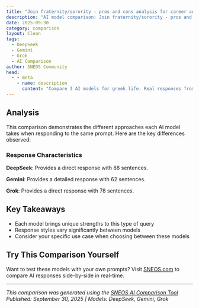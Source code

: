 ```yaml
---
title: "Join fraternity/sorority - pros and cons analysis for career and social life"
description: "AI model comparison: Join fraternity/sorority - pros and cons analysis for career and social life..."
date: 2025-09-30
category: comparison
layout: Clean
tags:
  - DeepSeek
  - Gemini
  - Grok
  - AI Comparison
author: SNEOS Community
head:
  - - meta
    - name: description
      content: "Compare 3 AI models for greek life. Real responses from DeepSeek, Gemini, Grok with detailed analysis."
---
```


<ChatComparison
  title="Join fraternity/sorority - pros and cons analysis for career and social life"
  prompt="Join fraternity/sorority - pros and cons analysis for career and social life"
  :responses='{
    "DeepSeek": "Of course. Joining a fraternity or sorority is a significant decision that can profoundly shape your college experience and beyond. Here\u2019s a detailed analysis of the pros and cons for both your career and social life.\n\n### Quick Summary\n\n*   **For Career:** The network is the single biggest pro, providing a lifelong advantage. The main con is the potential for negative stereotypes to impact first impressions.\n*   **For Social Life:** It offers an instant, built-in community and endless social opportunities. The main con is the significant time commitment and the potential for social drama or a \u0022bubble\u0022 effect.\n\n---\n\n### Career-Focused Analysis\n\n#### **Pros for Career**\n\n1.  **Powerful, Lifelong Network (\u0022The Brotherhood/Sisterhood\u0022):** This is the most significant career benefit. You gain access to a vast network of alumni who are often eager to help fellow members.\n    *   **Mentorship:** Older members can offer guidance on classes, majors, and internships.\n    *   **Internships \u0026 Jobs:** Alumni frequently send job postings directly to the chapter or recommend fellow members for open positions. Many organizations have dedicated career portals.\n    *   **\u0022Leg Up\u0022 in Interviews:** A shared affiliation can create an immediate connection with an interviewer, making you more memorable.\n\n2.  **Professional Development:** Many chapters have programs focused on building soft skills crucial for a career.\n    *   **Leadership Opportunities:** Holding a position like President, Treasurer, or Recruitment Chair provides real-world management experience you can list on your r\u00E9sum\u00E9.\n    *   **Public Speaking \u0026 Communication:** Chapter meetings, presentations, and managing group dynamics hone your ability to speak and work in a team.\n\n3.  **Built-in R\u00E9sum\u00E9 Boost:** Leadership roles, philanthropic events, and managing a budget for a large organization are all tangible experiences that demonstrate responsibility to future employers.\n\n#### **Cons for Career**\n\n1.  **Negative Stereotypes and Stigma:** Despite the positives, Greek life can be associated with negative stereotypes (partying, elitism, hazing). Some recruiters or professionals may hold unconscious (or conscious) biases.\n    *   **Risk:** If your chapter is involved in a public scandal, it could negatively reflect on you by association.\n\n2.  **Time Commitment vs. Academics:** The significant time demanded by the organization can detract from studying, internships, or independent career-building activities. A lower GPA can be a major career hindrance.\n\n3.  **Financial Cost:** Membership is expensive, with dues, fees for formal events, and apparel costs. This money could alternatively be used for career-enhancing activities like study abroad, certifications, or savings.\n\n4.  **Potential for Limited Diversity:** If your network is primarily within the Greek system, you may miss out on connecting with a more diverse range of people and perspectives, which is increasingly valued in the global workplace.\n\n---\n\n### Social Life-Focused Analysis\n\n#### **Pros for Social Life**\n\n1.  **Instant Community \u0026 Friendships:** From day one, you have a built-in support system of dozens or even hundreds of people. This is especially valuable at a large university where it\u0027s easy to feel lost.\n    *   **Deep Bonds:** The shared experience of the pledging/intake process (when positive and ethical) can create incredibly strong, lifelong friendships.\n\n2.  **Structured Social Life:** There is always something to do.\n    *   **Formals, Mixers, Date Parties:** These are exclusive, high-quality social events that are a highlight of the college experience for many.\n    *   **Social Calendar:** Your semester calendar is filled with events, reducing the effort needed to \u0022find\u0022 a social life.\n\n3.  **A Sense of Belonging and Identity:** Being part of something larger than yourself provides a strong sense of identity and pride. The letters you wear become a symbol of shared values and camaraderie.\n\n4.  **Access to Facilities and Housing:** Many fraternities and sororities have large houses that serve as social hubs, study spaces, and a place to live with your friends.\n\n#### **Cons for Social Life**\n\n1.  **Significant Time Commitment (\u0022The Bubble\u0022):** The demands of the chapter can be all-consuming. It can become difficult to maintain friendships *outside* of the Greek system or pursue other clubs and interests.\n\n2.  **Drama and Group Politics:** Living and socializing in such a tight-knit group can lead to interpersonal conflicts, gossip, and social pressure to conform to the group\u0027s norms.\n\n3.  **Hazing and Pressure:** While officially banned by all national organizations, hazing still occurs in some chapters. This can range from silly inconveniences to dangerous, degrading, and psychologically damaging activities. The social pressure to go along with it can be intense.\n\n4.  **Exclusivity and Perceived Elitism:** The recruitment process is inherently selective, which can create a perception (or reality) of cliquishness and elitism on campus. This can create a social divide between Greek and non-Greek students.\n\n5.  **Financial Cost (Revisited):** The social benefits come at a literal price. The cost of social events, outfits, and dues can be a significant financial burden.\n\n---\n\n### How to Make Your Decision: Key Questions to Ask\n\nBefore you decide, do your research and be honest with yourself.\n\n1.  **Research the Specific Chapter:** A fraternity/sorority\u0027s reputation varies wildly from campus to campus and even from chapter to chapter. Don\u0027t judge by the national brand alone.\n    *   **During Recruitment/Rush:** Pay attention to the members. Are they people you genuinely connect with? Do they share your values?\n    *   **Ask Tough Questions:** What is the average GPA? What are the time commitments for new members and active brothers/sisters? What are the exact financial costs? What kind of philanthropic and professional events do they hold?\n\n2.  **Self-Reflection:**\n    *   **Are you a \u0022Joiner\u0022?** Do you thrive in large, structured group settings?\n    *   **What are your priorities?** Is building a professional network your top goal, or are you primarily seeking a social circle?\n    *   **Can you manage your time?** Are you disciplined enough to balance academics, the chapter, and a personal life?\n    *   **Can you afford it?** Be realistic about the financial impact on you and your family.\n\n### Final Verdict\n\nJoining a fraternity or sorority can be a **transformative experience that provides an unparalleled social foundation and a career-launching network.** The \u0022pros\u0022 are powerful and can last a lifetime.\n\nHowever, the \u0022cons\u0022 are not trivial. The potential for **time mismanagement, financial strain, and negative social dynamics** is very real and can derail your college experience if you\u0027re not careful.\n\nThe key is to **choose wisely.** Find a chapter whose values align with your own, whose members feel like genuine friends, and whose culture supports your academic and career goals. If you find the right fit, the benefits can far outweigh the costs.",
    "Gemini": "Okay, let\u0027s break down the pros and cons of joining a fraternity or sorority, specifically focusing on the potential impact on your career and social life.\n\n**Fraternity/Sorority: Pros and Cons Analysis**\n\n**I. Impact on Career**\n\n**Pros:**\n\n*   **Networking Opportunities:** This is often the biggest career advantage.\n    *   **Alumni Network:**  Fraternities and sororities often have extensive alumni networks that span across various industries.  These alumni can provide valuable connections, mentorship, internship opportunities, and even job prospects.  You\u0027ll have a built-in connection with individuals who share a common bond.\n    *   **Career Events:** Many chapters host career-focused events, such as workshops on resume building, interview skills, and networking, sometimes with alumni participation.\n    *   **Industry-Specific Connections:** Some chapters have a strong presence in specific industries due to alumni working in those fields (e.g., business, law, engineering).\n*   **Leadership Skills Development:**\n    *   **Chapter Officer Roles:** Holding positions within the chapter (e.g., president, treasurer, recruitment chair, philanthropy chair) provides hands-on experience in leadership, management, budgeting, and problem-solving.\n    *   **Committee Involvement:** Participating in committees allows you to develop skills in teamwork, project management, and organization.\n*   **Professionalism and Soft Skills:**\n    *   **Etiquette and Social Graces:**  Fraternities and sororities often emphasize etiquette, communication skills, and proper social behavior, which are valuable in professional settings.\n    *   **Public Speaking:** Opportunities to speak at chapter meetings, events, and presentations can help improve your public speaking abilities.\n    *   **Teamwork:** You learn how to work collaboratively towards common goals.\n*   **Resume Booster:**\n    *   **Leadership Experience:**  Highlighting your roles and accomplishments within the fraternity/sorority can make your resume stand out, especially to employers who value leadership and teamwork.\n    *   **Philanthropic Involvement:**  Demonstrating your commitment to community service and philanthropy can showcase your values and character.\n*   **Access to Resources:** Some chapters offer resources like resume workshops, career counseling, and mock interviews.\n\n**Cons:**\n\n*   **Time Commitment:**  Fraternity/sorority involvement can be very time-consuming.\n    *   **Impact on Academics:**  The time spent on meetings, events, recruitment, and other activities can potentially detract from your academic studies, particularly if you struggle with time management.  Poor grades can negatively impact your job prospects.\n*   **Financial Costs:**\n    *   **Dues and Fees:**  Membership dues can be substantial, potentially creating financial strain, especially if you are on a tight budget.\n    *   **Social Expenses:**  Additional costs associated with social events, formals, and other activities can add up.\n*   **Negative Stereotypes:**\n    *   **Perception Issues:**  Some people hold negative stereotypes about fraternities and sororities (e.g., partying, exclusivity).  This perception might affect how some employers view your involvement, although this is becoming less common.\n*   **Potential for Distraction:**\n    *   **Focus on Social Life:**  The strong emphasis on social activities might divert your attention from academic and career goals, especially if you become overly involved in the social aspects.\n*   **Limited Applicability to All Fields:**  While networking is valuable, the specific connections and skills gained might be more relevant to certain industries than others.  For example, the benefits might be more pronounced in fields like business, law, and sales compared to highly technical or research-oriented fields.\n\n**II. Impact on Social Life**\n\n**Pros:**\n\n*   **Instant Social Network:**\n    *   **Friendship and Belonging:**  Fraternities and sororities provide a built-in community of like-minded individuals, fostering strong friendships and a sense of belonging, especially during the often-challenging transition to college life.\n    *   **Social Events:**  You\u0027ll have access to a variety of social events, parties, formals, and other activities, providing opportunities to socialize and have fun.\n*   **Personal Growth:**\n    *   **Social Skills Development:**  Interacting with a diverse group of people can enhance your communication skills, conflict resolution abilities, and social etiquette.\n    *   **Confidence Building:**  Participating in chapter activities and events can boost your confidence and self-esteem.\n*   **Leadership Opportunities:**\n    *   **Chapter Involvement:**  As mentioned before, holding leadership positions within the chapter can develop your leadership skills and allow you to contribute to the community.\n*   **Philanthropic Involvement:**\n    *   **Community Service:**  Fraternities and sororities often engage in philanthropic activities, providing opportunities to give back to the community and make a difference.\n*   **Lifelong Bonds:** The friendships and connections you make can last long after your college years.\n\n**Cons:**\n\n*   **Exclusivity and Cliques:**\n    *   **Social Pressure:**  The emphasis on exclusivity and recruitment can create a sense of social pressure and anxiety for those who are not selected or who feel like they don\u0027t fit in.\n    *   **Cliques and Internal Conflicts:**  Within a chapter, cliques and internal conflicts can arise, leading to social tension and drama.\n*   **Conformity and Groupthink:**\n    *   **Pressure to Conform:**  There can be pressure to conform to the group\u0027s norms, values, and behaviors, which might stifle individuality and independent thinking.\n    *   **Groupthink:**  The desire for group harmony can sometimes lead to groupthink, where dissenting opinions are suppressed.\n*   **Time Commitment (Socially):**\n    *   **Limited Exposure to Other Social Circles:**  Spending a significant amount of time with your fraternity/sorority can limit your opportunities to explore other social groups and activities on campus.\n*   **Potential for Risky Behavior:**\n    *   **Partying and Alcohol Consumption:**  Fraternities and sororities often have a reputation for partying and heavy alcohol consumption, which can lead to risky behavior and health problems.\n    *   **Hazing:**  Although often prohibited, hazing can still occur in some chapters, posing a risk to physical and mental well-being.\n*   **Financial Costs (Socially):**\n    *   **Expensive Social Events:** The cost of formals, parties, and other social events can be high, putting a strain on your budget.\n\n**Key Considerations Before Joining:**\n\n*   **Values Alignment:**  Research the values and reputation of the specific fraternity/sorority you\u0027re considering.  Do their values align with your own?  Are they known for academic achievement, community service, or something else that\u0027s important to you?\n*   **Time Management Skills:**  Assess your ability to manage your time effectively.  Can you balance your academic workload, social commitments, and fraternity/sorority responsibilities?\n*   **Financial Situation:**  Evaluate your financial situation and determine if you can afford the dues and other expenses associated with membership.\n*   **Personality and Fit:**  Consider your personality and social style.  Do you feel comfortable and accepted by the members of the fraternity/sorority?\n*   **Academic Goals:** Make sure that joining will not significantly negatively impact your academic performance. Your college success should be the priority.\n\n**In conclusion:**\n\nJoining a fraternity or sorority can offer significant career and social benefits, particularly in terms of networking, leadership development, and building a strong social network. However, it\u0027s crucial to weigh the pros and cons carefully, considering the time commitment, financial costs, and potential negative aspects such as exclusivity and the risk of risky behavior.  Thorough research and careful consideration are essential to making an informed decision that aligns with your personal, academic, and career goals.  Don\u0027t just join because your friends are doing it; make sure it\u0027s the right fit *for you*.\n",
    "Grok": "Joining a fraternity or sorority can have significant impacts on both your career and social life. Below is a detailed pros and cons analysis of the decision, addressing how membership might affect networking, personal development, and social dynamics during and after college.\n\n---\n\n### **Pros of Joining a Fraternity/Sorority**\n\n#### **Career Advantages**\n1. **Networking Opportunities**: Fraternities and sororities often have large, active alumni networks. These connections can provide mentorship, job referrals, internships, and other professional opportunities. Many members find jobs through alumni who prioritize hiring within their organization.\n2. **Leadership Development**: Many Greek organizations emphasize leadership roles (e.g., president, treasurer, event coordinator). Holding such positions can build skills like team management, public speaking, and event planning, which are valuable on a resume.\n3. **Professional Skills**: Organizing events, fundraising, and managing budgets within the chapter can teach practical skills like project management, communication, and problem-solving, which are transferable to the workplace.\n4. **Brand Recognition**: Some employers, particularly in industries like finance, law, or politics, may view Greek affiliation favorably, especially if they were also members of similar organizations. It can serve as a common ground for rapport.\n\n#### **Social Life Advantages**\n1. **Instant Community**: Joining a fraternity or sorority provides an immediate sense of belonging, especially during the transition to college life. It\u2019s an easy way to make friends and build a support system.\n2. **Lifelong Friendships**: Many members form deep, lasting bonds through shared experiences, rituals, and events. These relationships often extend beyond college.\n3. **Social Events and Activities**: Greek life offers a structured social calendar with parties, formals, philanthropy events, and intramural sports, providing a vibrant social scene.\n4. **Personal Growth**: Being part of a group with shared values can help build confidence, improve interpersonal skills, and offer a space to explore identity and purpose through mentorship and peer support.\n\n---\n\n### **Cons of Joining a Fraternity/Sorority**\n\n#### **Career Disadvantages**\n1. **Time Commitment**: Greek life often requires significant time for meetings, events, and responsibilities. This can detract from academic performance or time spent on internships, research, or other career-building activities.\n2. **Financial Cost**: Membership dues, fees for events, and other costs (e.g., clothing for formals, housing) can be expensive, creating financial stress or limiting resources for other career investments like study abroad or professional certifications.\n3. **Stereotypes and Bias**: Some employers or industries may view Greek affiliation negatively, associating it with partying, privilege, or a lack of seriousness. This can be particularly true in more progressive or diverse workplaces.\n4. **Risk of Misconduct**: Involvement in hazing, alcohol-related incidents, or other scandals (even if you\u2019re not directly responsible) can tarnish your reputation. Such incidents may follow you through background checks or social media, potentially impacting job prospects.\n\n#### **Social Life Disadvantages**\n1. **Cliques and Exclusivity**: Greek life can sometimes foster an insular environment, limiting interactions with non-Greek students or diverse groups. This might narrow your social circle or lead to a less inclusive college experience.\n2. **Pressure to Conform**: There can be explicit or implicit pressure to fit a certain mold\u2014whether it\u2019s drinking, dressing a certain way, or participating in activities that don\u2019t align with your values. This can strain personal authenticity.\n3. **Hazing Risks**: Despite efforts to eliminate it, hazing still occurs in some chapters. It can lead to physical, emotional, or psychological harm, as well as legal or academic consequences.\n4. **Work-Life Balance Challenges**: The social demands of Greek life can be overwhelming, leading to burnout or strained relationships outside the group (e.g., with family or non-Greek friends).\n\n---\n\n### **Balancing the Decision: Key Factors to Consider**\n- **Personal Goals**: Does joining align with your academic, career, and social priorities? If networking and leadership are key to your future (e.g., in business or politics), the benefits may outweigh the costs. If you\u2019re focused on academics or independent pursuits, the time and financial investment might not be worth it.\n- **Chapter Culture**: Not all fraternities and sororities are the same. Research the specific chapter\u2019s values, reputation, and activities. Some focus on academics and philanthropy, while others prioritize partying.\n- **Financial Situation**: Can you afford the dues and associated costs without straining your budget? Many organizations offer scholarships or payment plans, but it\u2019s important to plan ahead.\n- **Risk Tolerance**: Are you comfortable with the potential social and professional risks (e.g., hazing, stereotypes)? Make sure you understand the organization\u2019s policies and history before joining.\n\n---\n\n### **Long-Term Impact**\n- **Career**: Greek affiliation can be a lifelong asset if leveraged correctly, particularly through alumni networks and the skills gained. However, its value depends on your industry and how you present it. Listing a fraternity/sorority on a resume is often more meaningful if you held a leadership role or contributed to impactful initiatives (e.g., philanthropy).\n- **Social Life**: The friendships and memories from Greek life can be enduring, but they may also come at the cost of broader social exploration in college. Post-graduation, some members stay active in alumni chapters, while others drift away, depending on personal priorities.\n\n---\n\n### **Conclusion**\nJoining a fraternity or sorority is a deeply personal decision with both significant benefits and potential drawbacks. It can be a powerful tool for career networking and social connection if the chapter aligns with your values and you manage the time/financial commitments effectively. However, it\u2019s crucial to weigh the risks of stereotypes, exclusivity, and potential misconduct, as well as the impact on your broader college experience. Research specific chapters, talk to current members and alumni, and reflect on your own goals before deciding. If you do join, active participation and leadership can maximize the benefits while minimizing the downsides."
  }'
  published-date="12:11"
/>

## Analysis

This comparison demonstrates the different approaches each AI model takes when responding to the same prompt. Here are the key differences observed:

### Response Characteristics

**DeepSeek**: Provides a direct response with 88 sentences. 

**Gemini**: Provides a detailed response with 62 sentences. 

**Grok**: Provides a direct response with 78 sentences. 

## Key Takeaways

- Each model brings unique strengths to this type of query
- Response styles vary significantly between models
- Consider your specific use case when choosing between these models

## Try This Comparison Yourself

Want to test these models with your own prompts? Visit [SNEOS.com](https://sneos.com) to compare AI responses side-by-side in real-time.

---

*This comparison was generated using the [SNEOS AI Comparison Tool](https://sneos.com)*
*Published: September 30, 2025 | Models: DeepSeek, Gemini, Grok*
